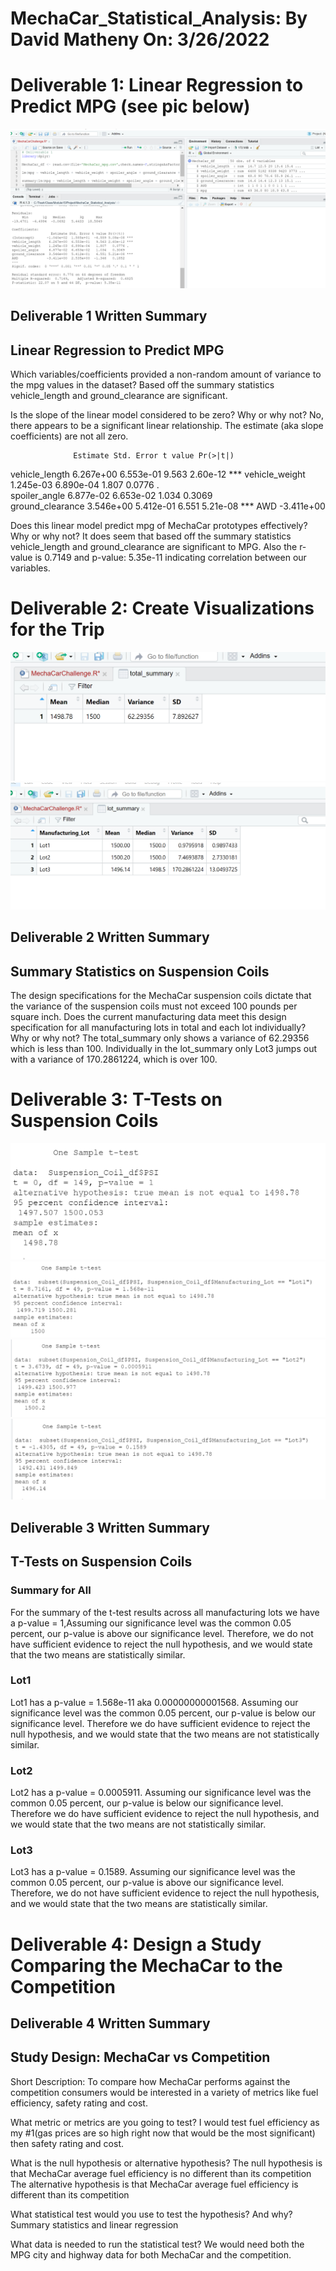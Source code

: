 # MechaCar_Statistical_Analysis:  By David Matheny On: 3/26/2022

# Deliverable 1:  Linear Regression to Predict MPG (see pic below)

![Graph 1. Results](resources/Deliverable1.png)

## Deliverable 1 Written Summary

## Linear Regression to Predict MPG

Which variables/coefficients provided a non-random amount of variance to the mpg values in the dataset?
Based off the summary statistics vehicle_length and ground_clearance are significant.

Is the slope of the linear model considered to be zero? Why or why not?
No, there appears to be a significant linear relationship. The estimate (aka slope coefficients) are not all zero.

				  Estimate Std. Error t value Pr(>|t|) 
vehicle_length    6.267e+00  6.553e-01   9.563 2.60e-12 ***
vehicle_weight    1.245e-03  6.890e-04   1.807   0.0776 .  
spoiler_angle     6.877e-02  6.653e-02   1.034   0.3069    
ground_clearance  3.546e+00  5.412e-01   6.551 5.21e-08 ***
AWD              -3.411e+00

Does this linear model predict mpg of MechaCar prototypes effectively? Why or why not?
It does seem that based off the summary statistics vehicle_length and ground_clearance are significant to MPG.  Also the r-value is 0.7149 and p-value: 5.35e-11 indicating correlation between our variables.



# Deliverable 2: Create Visualizations for the Trip

![Graph 2. Results](resources/Deliverable2.png)
![Graph 2b. Results](resources/Deliverable2b.png)

## Deliverable 2 Written Summary

## Summary Statistics on Suspension Coils

The design specifications for the MechaCar suspension coils dictate that the variance of the suspension coils must not exceed 100 pounds per square inch. Does the current manufacturing data meet this design specification for all manufacturing lots in total and each lot individually? Why or why not?
The total_summary only shows a variance of 62.29356 which is less than 100.  Individually in the lot_summary only Lot3 jumps out with a variance of 170.2861224, which is over 100.




# Deliverable 3: T-Tests on Suspension Coils

![Graph 3a. Results](resources/Deliverable3a.png)
![Graph 3b. Results](resources/Deliverable3b.png)
![Graph 3c. Results](resources/Deliverable3c.png)
![Graph 3d. Results](resources/Deliverable3d.png)

## Deliverable 3 Written Summary

## T-Tests on Suspension Coils

### Summary for All
For the summary of the t-test results across all manufacturing lots we have a p-value = 1,Assuming our significance level was the common 0.05 percent, our p-value is above our significance level. Therefore, we do not have sufficient evidence to reject the null hypothesis, and we would state that the two means are statistically similar.

### Lot1
Lot1 has a p-value = 1.568e-11 aka 0.00000000001568. Assuming our significance level was the common 0.05 percent, our p-value is below our significance level.  Therefore we do have sufficient evidence to reject the null hypothesis, and we would state that the two means are not statistically similar.

### Lot2
Lot2 has a p-value = 0.0005911. Assuming our significance level was the common 0.05 percent, our p-value is below our significance level.  Therefore we do have sufficient evidence to reject the null hypothesis, and we would state that the two means are not statistically similar.

### Lot3
Lot3 has a p-value = 0.1589. Assuming our significance level was the common 0.05 percent, our p-value is above our significance level. Therefore, we do not have sufficient evidence to reject the null hypothesis, and we would state that the two means are statistically similar.


# Deliverable 4: Design a Study Comparing the MechaCar to the Competition

## Deliverable 4 Written Summary

## Study Design: MechaCar vs Competition
Short Description: To compare how MechaCar performs against the competition consumers would be interested in a variety of metrics like fuel efficiency, safety rating and cost.

What metric or metrics are you going to test?
I would test fuel efficiency as my #1(gas prices are so high right now that would be the most significant) then safety rating and cost.

What is the null hypothesis or alternative hypothesis?
The null hypothesis is that MechaCar average fuel efficiency is no different than its competition
The alternative hypothesis is that MechaCar average fuel efficiency is different than its competition

What statistical test would you use to test the hypothesis? And why?
Summary statistics and linear regression

What data is needed to run the statistical test?
We would need both the MPG city and highway data for both MechaCar and the competition.